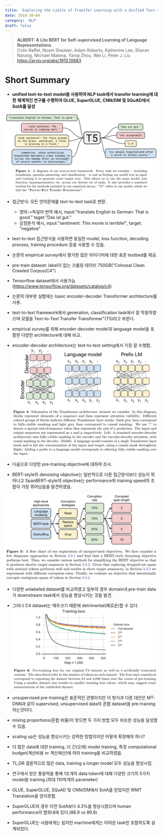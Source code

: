 ```yaml
---
title: 'Exploring the Limits of Transfer Learning with a Unified Text-to-Text Transformer'
date: 2019-10-04
category: 'NLP'
draft: false
---
```


> **ALBERT: A Lite BERT for Self-supervised Learning of Language Representations**  
Colin Raffel, Noam Shazeer, Adam Roberts, Katherine Lee, Sharan Narang, Michael Matena, Yanqi Zhou, Wei Li, Peter J. Liu  
https://arxiv.org/abs/1910.10683


# Short Summary

* **unified text-to-text model을 사용하여 NLP task에서 transfer learning에 대한 체계적인 연구를 수행하여 GLUE, SuperGLUE, CNN/DM 및 SQuAD에서 SotA를 달성**

![image](./img/t5/img1.jpg)

* 접근방식: 모든 언어문제를 text-to-text task로 변환.
  * 영어->독일어 번역 예시, input:"translate English to German: That is good." taget:"Das ist gut."
  * 감정분석 예시, input:"sentiment: This movie is terrible!", target: "negative"
    
    
    
* text-to-text 접근방식을 사용하면 동일한 model, loss function, decoding process, training procedure 등을 사용할 수 있음.
* 논문의 empirical survey에서 평가한 많은 아이디어에 대한 표준 testbed를 제공.




* pre-train dataset: label이 없는 크롤링 데이터 750GB("Colossal Clean Crawled Corpus(C4")
* Tensorflow dataset에서 사용가능 (https://www.tensorflow.org/datasets/catalog/c4)



* 논문의 대부분 실험에는 basic encoder-decoder Transformer architecture를 사용.
* text-to-text framework에서 generation, classification task에서 잘 작동하였으며 모델을 Text-to-Text Transfer Transformer"(T5)라고 부른다.




* empirical survey를 위해 encoder-decoder model과 language model을 포함한 다양한 architecture에 대해 비교.
* encoder-decoder architecture는 text-to-text setting에서 가장 잘 수행함.
![img2](./img/t5/img2.jpg)

* 다음으로 다양한 pre-training objective에 대하여 조사.
* BERT-style의 denoising objective는 일반적으로 다른 접근방식보다 성능이 뛰어나고 SpanBERT-style의 objective는 performance와 training speed의 조합이 가장 뛰어났음을 발견하였음.

![img3](./img/t5/img3.jpg)

* 다양한 unlabeled dataset를 비교하였고 일부의 경우 domain내 pre-train data가 downstream task에서 성능을 향상시키는 것을 발견.
* 그러나 C4 dataset는 매우크기 때문에 detrimental(해로운)할 수 있다.
![img4](./img/t5/img4.jpg)

* unsupervised pre-training은 표준적인 관행이지만 이 방식과 다른 대안은 MT-DNN과 같이 supervised, unsupervised data의 혼합 dataset을 pre-training하는것이다.
* mixing proportions(혼합 비율)이 맞으면 두 가지 방법 모두 비슷한 성능을 달성할 수 있음.



* scaling up은 성능을 향상시키는 강력한 방법이지만 어떻게 확장해야 하나?
* 더 많은 data에 대한 training, 더 긴(오래) model training, 특정 computational budget(계산비용 or 계산예산)에 따라 training을 비교하였음.
* TL;DR 결론적으로 많은 data, training a longer model 모두 성능을 향상시킴.




* 연구에서 얻은 통찰력을 통해 1조개의 data token에 대해 다양한 크기의 5가지 model을 training.(최대 110억개의 parameter)
* GLUE, SuperGLUE, SQuAD 및 CNN/DM에서 SotA를 얻었지만 WMT Translation을 얻지못함.



* SuperGLUE의 경우 이전 SotA보다 4.3%를 향상시켰으며 human performance의 범위내에 있다.(88.9 vs 89.8)
* SuperGLUE는 사람에게는 쉽지만 machine에게는 어려운 task만 포함하도록 설계되었다.
